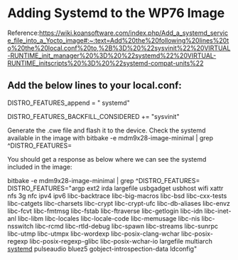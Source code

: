 # Adding Systemd to the WP76 Image
Reference:https://wiki.koansoftware.com/index.php/Add_a_systemd_service_file_into_a_Yocto_image#:~:text=Add%20the%20following%20lines%20to%20the%20local.conf%20to,%2B%3D%20%22sysvinit%22%20VIRTUAL-RUNTIME_init_manager%20%3D%20%22systemd%22%20VIRTUAL-RUNTIME_initscripts%20%3D%20%22systemd-compat-units%22
## Add the below lines to your local.conf: 
DISTRO_FEATURES_append = " systemd"

DISTRO_FEATURES_BACKFILL_CONSIDERED += "sysvinit"

Generate the .cwe file and flash it to the device. Check the systemd available in the image with bitbake -e mdm9x28-image-minimal | grep ^DISTRO_FEATURES=

You should get a response as below where we can see the systemd included in the image: 

bitbake -e mdm9x28-image-minimal | grep ^DISTRO_FEATURES=
DISTRO_FEATURES="argp ext2 irda largefile usbgadget usbhost wifi xattr nfs 3g nfc ipv4 ipv6 libc-backtrace libc-big-macros libc-bsd libc-cxx-tests libc-catgets libc-charsets libc-crypt 			libc-crypt-ufc libc-db-aliases libc-envz libc-fcvt libc-fmtmsg libc-fstab libc-ftraverse 					libc-getlogin libc-idn libc-inet-anl libc-libm libc-locales libc-locale-code 					libc-memusage libc-nis libc-nsswitch libc-rcmd libc-rtld-debug libc-spawn libc-streams libc-sunrpc 					libc-utmp libc-utmpx libc-wordexp libc-posix-clang-wchar libc-posix-regexp libc-posix-regexp-glibc 					libc-posix-wchar-io largefile multiarch <ins>systemd</ins> pulseaudio bluez5 gobject-introspection-data ldconfig"




